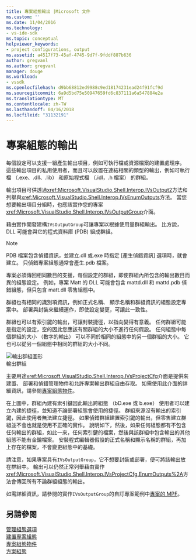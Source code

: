 ```yaml
---
title: 專案組態輸出 |Microsoft 文件
ms.custom: ''
ms.date: 11/04/2016
ms.technology:
- vs-ide-sdk
ms.topic: conceptual
helpviewer_keywords:
- project configurations, output
ms.assetid: a4517f73-45af-4745-9d7f-9fddf887b636
author: gregvanl
ms.author: gregvanl
manager: douge
ms.workload:
- vssdk
ms.openlocfilehash: d9bb68812ed9988c9ed18174231ead24f91fcf9d
ms.sourcegitcommit: 6a9d5bd75e50947659fd6c837111a6a547884e2a
ms.translationtype: MT
ms.contentlocale: zh-TW
ms.lasthandoff: 04/16/2018
ms.locfileid: "31132191"
---
```

# <a name="project-configuration-for-output"></a>專案組態的輸出
每個設定可以支援一組產生輸出項目，例如可執行檔或資源檔案的建置處理序。 這些輸出項目的私用使用者，而且可以放置在連結相關的類型的輸出，例如可執行檔 （.exe、.dll、.lib） 和原始程式檔 （.idl，.h 檔案） 的群組。  
  
 輸出項目可供透過<xref:Microsoft.VisualStudio.Shell.Interop.IVsOutput2>方法和列舉與<xref:Microsoft.VisualStudio.Shell.Interop.IVsEnumOutputs>方法。 當您想要輸出項目分組時，也應該實作您的專案<xref:Microsoft.VisualStudio.Shell.Interop.IVsOutputGroup>介面。  
  
 藉由實作開發建構`IVsOutputGroup`可讓專案以根據使用量群組輸出。 比方說，DLL 可能會與它的程式資料庫 (PDB) 組成群組。  
  
> [!NOTE]
>  PDB 檔案包含偵錯資訊，並建立.dll 或.exe 時指定 [產生偵錯資訊] 選項時，就會建立。 只偵錯專案組態通常會產生.pdb 檔案。  
  
 專案必須傳回相同數目的支援，每個設定的群組，即使群組內所包含的輸出數目而異的組態設定。 例如，專案 Matt 的 DLL 可能會包含 mattd.dll 和 mattd.pdb 偵錯組態，但只包含 matt.dll 零售組態中。  
  
 群組也有相同的識別項資訊，例如正式名稱、 顯示名稱和群組資訊的組態設定專案中。 部署與封裝來繼續運作，即使設定變更，可讓此一致性。  
  
 群組也可以有索引鍵的輸出，可讓封裝捷徑，以指向變得有意義。 任何群組可能是指定的設定，空的因此您應該有關群組的大小不進行任何假設。 任何組態中每個群組的大小 （數字的輸出） 可以不同於相同的組態中的另一個群組的大小。 它也可以從另一個組態中相同的群組的大小不同。  
  
 ![輸出群組圖形](../../extensibility/internals/media/vsoutputgroups.gif "vsOutputGroups")  
輸出群組  
  
 主要用途<xref:Microsoft.VisualStudio.Shell.Interop.IVsProjectCfg>介面是提供來建置、 部署和偵錯管理物件和允許專案輸出群組自由存取。 如需使用此介面的詳細資訊，請參閱[專案組態物件](../../extensibility/internals/project-configuration-object.md)。  
  
 在上圖中，群組內建有索引鍵因此輸出跨組態 （bD.exe 或 b.exe） 使用者可以建立內建的捷徑，並知道不論部署組態會使用的捷徑。 群組來源沒有輸出的索引鍵，因此使用者無法建立捷徑。 如果偵錯群組建置索引鍵的輸出，但零售建立群組並不會也就是使用不正確的實作。 說明如下，然後，如果任何組態都有不包含任何輸出的群組，如此一來，任何索引鍵的檔案，然後與該群組中包含輸出的其他組態不能有金鑰檔案。 安裝程式編輯器假設的正式名稱和顯示名稱的群組，再加上存在的檔案，不會變更組態中的基礎。  
  
 請注意，如果專案具有`IVsOutputGroup`，它不想要封裝或部署，便可將該輸出放在群組中。 輸出可以仍然正常列舉藉由實作<xref:Microsoft.VisualStudio.Shell.Interop.IVsProjectCfg.EnumOutputs%2A>方法會傳回所有不論群組組態的輸出。  
  
 如需詳細資訊，請參閱的實作`IVsOutputGroup`的自訂專案範例中[專案的 MPF](http://mpfproj12.codeplex.com)。  
  
## <a name="see-also"></a>另請參閱  
 [管理組態選項](../../extensibility/internals/managing-configuration-options.md)   
 [建置專案組態](../../extensibility/internals/project-configuration-for-building.md)   
 [專案組態物件](../../extensibility/internals/project-configuration-object.md)   
 [方案組態](../../extensibility/internals/solution-configuration.md)